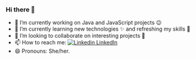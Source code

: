 ### Hi there 👋

- 🔭 I’m currently working on Java and JavaScript projects 😉
- 🌱 I’m currently learning new technologies :sparkles: and refreshing my skills :rocket: 
- 👯 I’m looking to collaborate on interesting projects :sparkler:
- 📫 How to reach me: [![Linkedin](https://i.stack.imgur.com/gVE0j.png) LinkedIn](https://www.linkedin.com/in/srividya-mulgund-45782943/) 
- 😄 Pronouns: She/her.

<!--
**srividyamulgund/srividyamulgund** is a ✨ _special_ ✨ repository because its `README.md` (this file) appears on your GitHub profile.

Here are some ideas to get you started:

- 🔭 I’m currently working on ...
- 🌱 I’m currently learning ...
- 👯 I’m looking to collaborate on ...
- 🤔 I’m looking for help with ...
- 💬 Ask me about ...
- 📫 How to reach me: ...
- 😄 Pronouns: ...
- ⚡ Fun fact: ...
-->

